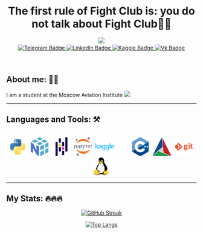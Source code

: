 <div id="header" align="center">
  <h1>The first rule of Fight Club is: you do not talk about Fight Club🤜🤛</h1>
  <img src="https://media.giphy.com/media/v1.Y2lkPTc5MGI3NjExMGdqczBnZ3Y4b3V3ZGd5aWJlbWtsbTc1ajA3NzNhZHh2YTE0M29qeSZlcD12MV9pbnRlcm5hbF9naWZfYnlfaWQmY3Q9Zw/xT77XZrTKOxycjaYvK/giphy.gif" width="400"/>

<div id="badges" align="center">
  <a href="https://t.me/petrkoz">
    <img src="https://img.shields.io/badge/Telegram-blue?logo=telegram&logoColor=white&style=for-the-badge" alt="Telegram Badge"/>
  </a>
  <a href="in/petr-kozyrev-5b08872aa">
    <img src="https://img.shields.io/badge/LinkedIn-white?logo=linkedin&logoColor=blue&style=for-the-badge" alt="Linkedin Badge"/>
  </a>
  <a href="https://www.kaggle.com/petrkozyrev">
    <img src="https://img.shields.io/badge/Kaggle-DCF2F1?logo=kaggle&logoColor=blue&style=for-the-badge" alt="Kaggle Badge"/>
  </a>
  <a href="https://vk.com/petrutch0">
  <img src="https://img.shields.io/badge/Vk-black?logo=vk&logoColor=white&style=for-the-badge" alt="Vk Badge"/>
  </a>
</div>
<br>
  <img src="https://komarev.com/ghpvc/?username=your-github-PetrKozyrrev&style=flat-square&color=blue" alt=""/>
</div>
<!--
<div align="center">
  <img src="https://media.giphy.com/media/VekcnHOwOI5So/giphy.gif" width="800" height="400"/>
</div>
-->



 ## About me: 👨‍💻 
  I am a student at the Moscow Aviation Institute <img src="https://media.giphy.com/media/WUlplcMpOCEmTGBtBW/giphy.gif" width="30">

 ---

## Languages and Tools: ⚒️
<div align="center"><br>
  <img src="https://github.com/devicons/devicon/blob/master/icons/python/python-original.svg" title="Python" alt="Python" width="50" height="50"/>&nbsp;
  <img src="https://github.com/devicons/devicon/blob/master/icons/numpy/numpy-original.svg" title="Numpy" alt="Numpy" width="50" height="50"/>&nbsp;
  <img src="https://github.com/devicons/devicon/blob/master/icons/pandas/pandas-original.svg" title="Pandas" alt="Pandas" width="50" height="50"/>&nbsp;
  <img src="https://github.com/devicons/devicon/blob/master/icons/jupyter/jupyter-original-wordmark.svg" title="Jupyter" alt="Jupyter" width="50" height="50"/>&nbsp;
  <img src="https://github.com/devicons/devicon/blob/master/icons/kaggle/kaggle-original-wordmark.svg" title="Kaggle" alt="Kaggle" width="50" height="50"/>&nbsp;
  &nbsp;&nbsp;&nbsp;&nbsp;&nbsp;&nbsp;&nbsp;&nbsp;
  <img src="https://github.com/devicons/devicon/blob/master/icons/cplusplus/cplusplus-original.svg" title="Cpp" alt="Cpp" width="50" height="50"/>&nbsp;
  <img src="https://github.com/devicons/devicon/blob/master/icons/cmake/cmake-original.svg" title="CMake" alt="CMake" width="50" height="50"/>&nbsp;
  <img src="https://github.com/devicons/devicon/blob/master/icons/git/git-plain-wordmark.svg" title="Git" alt="Git" width="50" height="50"/>&nbsp;
  <img src="https://github.com/devicons/devicon/blob/master/icons/linux/linux-original.svg" title="Linux" alt="Linux" width="50" height="50"/>&nbsp;
</div>

---

## My Stats: 🔥🔥🔥<br>
<div align="center">
  
[![GitHub Streak](http://github-readme-streak-stats.herokuapp.com?user=PetrKozyrrev&theme=dark&background=000000)](https://git.io/streak-stats)

[![Top Langs](https://github-readme-stats.vercel.app/api/top-langs/?username=PetrKozyrrev&layout=compact&theme=vision-friendly-dark)](https://github.com/anuraghazra/github-readme-stats)
</div>
<!--
**PetrKozyrrev/PetrKozyrrev** is a ✨ _special_ ✨ repository because its `README.md` (this file) appears on your GitHub profile.

Here are some ideas to get you started:

- 🔭 I’m currently working on ...
- 🌱 I’m currently learning ...
- 👯 I’m looking to collaborate on ...
- 🤔 I’m looking for help with ...
- 💬 Ask me about ...
- 📫 How to reach me: ...
- 😄 Pronouns: ...
- ⚡ Fun fact: ...
-->

